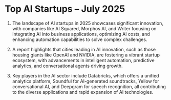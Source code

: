# Top AI Startups – July 2025

1. The landscape of AI startups in 2025 showcases significant innovation, with companies like AI Squared, Morphos AI, and Writer focusing on integrating AI into business applications, optimizing AI costs, and enhancing automation capabilities to solve complex challenges.

2. A report highlights that cities leading in AI innovation, such as those housing giants like OpenAI and NVIDIA, are fostering a vibrant startup ecosystem, with advancements in intelligent automation, predictive analytics, and conversational agents driving growth.

3. Key players in the AI sector include Databricks, which offers a unified analytics platform, Soundful for AI-generated soundtracks, Yellow for conversational AI, and Deepgram for speech recognition, all contributing to the diverse applications and rapid expansion of AI technologies.
